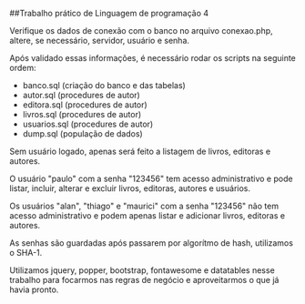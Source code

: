 ##Trabalho prático de Linguagem de programação 4

Verifique os dados de conexão com o banco no arquivo conexao.php, altere, se necessário, servidor, usuário e senha.

Após validado essas informações, é necessário rodar os scripts na seguinte ordem:

- banco.sql (criação do banco e das tabelas)
- autor.sql (procedures de autor)
- editora.sql (procedures de autor)
- livros.sql (procedures de autor)
- usuarios.sql (procedures de autor)
- dump.sql (população de dados)

Sem usuário logado, apenas será feito a listagem de livros, editoras e autores.

O usuário "paulo" com a senha "123456" tem acesso administrativo e pode listar, incluir, alterar e excluir livros, editoras, autores e usuários.

Os usuários "alan", "thiago" e "maurici" com a senha "123456" não tem acesso administrativo e podem apenas listar e adicionar livros, editoras e autores. 

As senhas são guardadas após passarem por algorítmo de hash, utilizamos o SHA-1.

Utilizamos jquery, popper, bootstrap, fontawesome e datatables nesse trabalho para focarmos nas regras de negócio e aproveitarmos o que já havia pronto.  